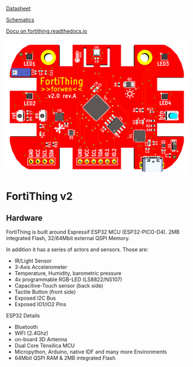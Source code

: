 [Datasheet](/_asset/Datasheet.pdf)

[Schematics](/hardware/FortiThing%20v2.0%20rev.A%20SCHEMATICS.pdf)

[Docu on fortithing.readthedocs.io](https://fortithing.readthedocs.io/en/latest/)

![FortiThing](/_asset/fortithing.png)

# FortiThing v2 

## Hardware

FortiThing is built around Espressif ESP32 MCU (ESP32-PICO-D4).
2MB integrated Flash, 32/64Mbit external QSPI Memory.

In addition it has a series of actors and sensors. Those are:
* IR/Light Sensor
* 3-Axis Accelerometer
* Temperature, Humidity, barometric pressure
* 4x programmable RGB-LED (LS8822/NS107)
* Capacitive-Touch sensor (back side)
* Tactile Button (front side)
* Exposed I2C Bus
* Exposed IO1/IO2 Pins

ESP32 Details
* Bluetooth
* WIFI (2.4Ghz)
* on-board 3D Antenna
* Dual Core Tensilica MCU
* Micropython, Arduino, native IDF and many more Environments
* 64Mbit QSPI RAM & 2MB integrated Flash
